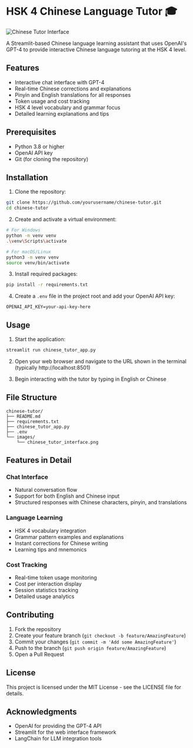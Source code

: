 # HSK 4 Chinese Language Tutor 🎓

![Chinese Tutor Interface](./images/chinese_tutor_interface.png)

A Streamlit-based Chinese language learning assistant that uses OpenAI's GPT-4 to provide interactive Chinese language tutoring at the HSK 4 level.

## Features

- Interactive chat interface with GPT-4
- Real-time Chinese corrections and explanations
- Pinyin and English translations for all responses
- Token usage and cost tracking
- HSK 4 level vocabulary and grammar focus
- Detailed learning explanations and tips

## Prerequisites

- Python 3.8 or higher
- OpenAI API key
- Git (for cloning the repository)

## Installation

1. Clone the repository:
```bash
git clone https://github.com/yourusername/chinese-tutor.git
cd chinese-tutor
```

2. Create and activate a virtual environment:
```bash
# For Windows
python -m venv venv
.\venv\Scripts\activate

# For macOS/Linux
python3 -m venv venv
source venv/bin/activate
```

3. Install required packages:
```bash
pip install -r requirements.txt
```

4. Create a `.env` file in the project root and add your OpenAI API key:
```
OPENAI_API_KEY=your-api-key-here
```

## Usage

1. Start the application:
```bash
streamlit run chinese_tutor_app.py
```

2. Open your web browser and navigate to the URL shown in the terminal (typically http://localhost:8501)

3. Begin interacting with the tutor by typing in English or Chinese

## File Structure

```
chinese-tutor/
├── README.md
├── requirements.txt
├── chinese_tutor_app.py
├── .env
└── images/
    └── chinese_tutor_interface.png
```

## Features in Detail

### Chat Interface
- Natural conversation flow
- Support for both English and Chinese input
- Structured responses with Chinese characters, pinyin, and translations

### Language Learning
- HSK 4 vocabulary integration
- Grammar pattern examples and explanations
- Instant corrections for Chinese writing
- Learning tips and mnemonics

### Cost Tracking
- Real-time token usage monitoring
- Cost per interaction display
- Session statistics tracking
- Detailed usage analytics

## Contributing

1. Fork the repository
2. Create your feature branch (`git checkout -b feature/AmazingFeature`)
3. Commit your changes (`git commit -m 'Add some AmazingFeature'`)
4. Push to the branch (`git push origin feature/AmazingFeature`)
5. Open a Pull Request

## License

This project is licensed under the MIT License - see the LICENSE file for details.

## Acknowledgments

- OpenAI for providing the GPT-4 API
- Streamlit for the web interface framework
- LangChain for LLM integration tools



